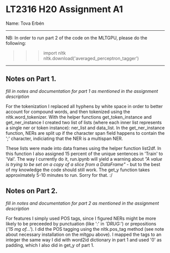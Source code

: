 # LT2316 H20 Assignment A1

Name: Tova Erbén

*****************************************************************************
NB: In order to run part 2 of the code on the MLTGPU, please do the following:

>>> import nltk<br>
>>> nltk.download('averaged_perceptron_tagger')

*****************************************************************************


## Notes on Part 1.

*fill in notes and documentation for part 1 as mentioned in the assignment description*

For the tokenization I replaced all hyphens by white space in order to better account for compound words, and then tokenized using the nltk.word_tokenizer. With the helper functions get_token_instance and get_ner_instance I created two list of lists (where each inner list represents a single ner or token instance): ner_list and data_list. In the get_ner_instance function, NERs are split up if the character span field happens to contain the ';' character, indiciating that the NER is a multispan NER. 

These lists were made into data frames using the helper function list2df. In this function I also assigned 15 percent of the unique sentences in 'Train' to 'Val'. The way I currently do it, run.ipynb will yield a warning about *"A value is trying to be set on a copy of a slice from a DataFrame"* - but to the best of my knowledge the code should still work. The get_y function takes approximately 5-10 minutes to run. Sorry for that. :/ 


## Notes on Part 2.

*fill in notes and documentation for part 2 as mentioned in the assignment description*

For features I simply used POS tags, since I figured NERs might be more likely to be preceeded by punctuation (like ':' in *'DRUG:'*) or prepositions (*'15 mg of...'*). I did the POS tagging using the nltk.pos_tag method (see note about necessary installation on the mltgpu above). I mapped the tags to an integer the same way I did with word2id dictionary in part 1 and used '0' as padding, which I also did in get_y of part 1. 
